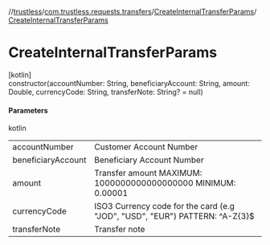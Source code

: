 //[trustless](../../../index.md)/[com.trustless.requests.transfers](../index.md)/[CreateInternalTransferParams](index.md)/[CreateInternalTransferParams](-create-internal-transfer-params.md)

# CreateInternalTransferParams

[kotlin]\
constructor(accountNumber: String, beneficiaryAccount: String, amount: Double, currencyCode: String, transferNote: String? = null)

#### Parameters

kotlin

| | |
|---|---|
| accountNumber | Customer Account Number |
| beneficiaryAccount | Beneficiary Account Number |
| amount | Transfer amount MAXIMUM: 1000000000000000000 MINIMUM: 0.00001 |
| currencyCode | ISO3 Currency code for the card (e.g &quot;JOD&quot;, &quot;USD&quot;, &quot;EUR&quot;) PATTERN: ^A-Z{3}$ |
| transferNote | Transfer note |
